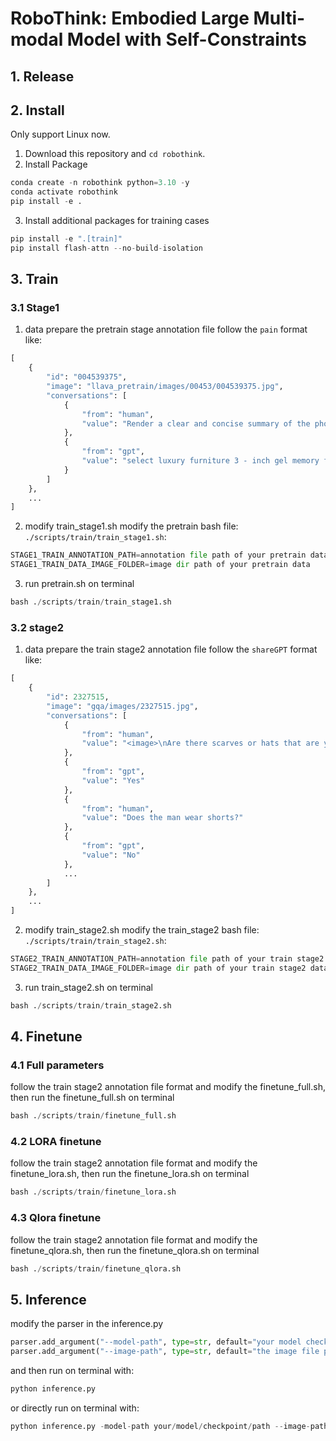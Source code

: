 # RoboThink: Embodied Large Multi-modal Model with Self-Constraints

## 1. Release

## 2. Install

Only support Linux now.

1. Download this repository and `cd robothink`.
2. Install Package

```python
conda create -n robothink python=3.10 -y
conda activate robothink
pip install -e .
```

3. Install additional packages for training cases

```python
pip install -e ".[train]"
pip install flash-attn --no-build-isolation
```

## 3. Train

### 3.1 Stage1

1. data prepare
   the pretrain stage annotation file follow the `pain` format like:

```python
[
    {
        "id": "004539375",
        "image": "llava_pretrain/images/00453/004539375.jpg",
        "conversations": [
            {
                "from": "human",
                "value": "Render a clear and concise summary of the photo.\n<image>"
            },
            {
                "from": "gpt",
                "value": "select luxury furniture 3 - inch gel memory foam mattress topper"
            }
        ]
    },
    ...
]
```

2. modify train_stage1.sh
   modify the pretrain bash file: `./scripts/train/train_stage1.sh`:

```python
STAGE1_TRAIN_ANNOTATION_PATH=annotation file path of your pretrain data
STAGE1_TRAIN_DATA_IMAGE_FOLDER=image dir path of your pretrain data
```

3. run pretrain.sh on terminal

```python
bash ./scripts/train/train_stage1.sh
```

### 3.2 stage2

1. data prepare
   the train stage2 annotation file follow the `shareGPT` format like:

```python
[
    {
        "id": 2327515,
        "image": "gqa/images/2327515.jpg",
        "conversations": [
            {
                "from": "human",
                "value": "<image>\nAre there scarves or hats that are yellow?\nAnswer the question using a single word or phrase."
            },
            {
                "from": "gpt",
                "value": "Yes"
            },
            {
                "from": "human",
                "value": "Does the man wear shorts?"
            },
            {
                "from": "gpt",
                "value": "No"
            },
            ...
        ]
    },
    ...         
]
```

2. modify train_stage2.sh
   modify the train_stage2 bash file: `./scripts/train/train_stage2.sh`:

```python
STAGE2_TRAIN_ANNOTATION_PATH=annotation file path of your train stage2 data
STAGE2_TRAIN_DATA_IMAGE_FOLDER=image dir path of your train stage2 data
```

3. run train_stage2.sh on terminal

```python
bash ./scripts/train/train_stage2.sh
```

## 4. Finetune

### 4.1 Full parameters

follow the train stage2 annotation file format and modify the finetune_full.sh, then run the finetune_full.sh on terminal

```python
bash ./scripts/train/finetune_full.sh
```

### 4.2 LORA finetune

follow the train stage2 annotation file format and modify the finetune_lora.sh, then run the finetune_lora.sh on terminal

```python
bash ./scripts/train/finetune_lora.sh
```

### 4.3 Qlora finetune

follow the train stage2 annotation file format and modify the finetune_qlora.sh, then run the finetune_qlora.sh on terminal

```python
bash ./scripts/train/finetune_qlora.sh
```

## 5. Inference

modify the parser in the inference.py

```python
parser.add_argument("--model-path", type=str, default="your model checkpoint path")
parser.add_argument("--image-path", type=str, default="the image file path")
```

and then run on terminal with:

```python
python inference.py
```

or
directly run on terminal with:

```python
python inference.py -model-path your/model/checkpoint/path --image-path the/image/file/path
```
